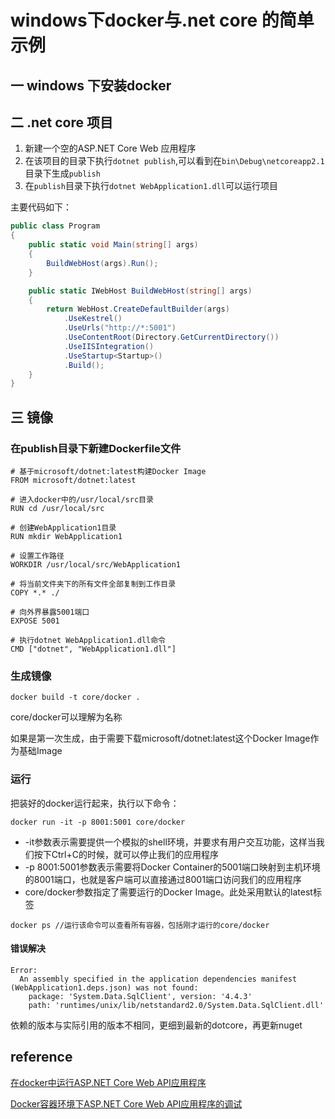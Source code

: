 # windows下docker与.net core 的简单示例

## 一 windows 下安装docker

## 二 .net core 项目

1. 新建一个空的ASP.NET Core Web 应用程序
2. 在该项目的目录下执行`dotnet publish`,可以看到在`bin\Debug\netcoreapp2.1`目录下生成`publish`
3. 在`publish`目录下执行`dotnet WebApplication1.dll`可以运行项目

主要代码如下：

```csharp
public class Program
{
    public static void Main(string[] args)
    {
        BuildWebHost(args).Run();
    }

    public static IWebHost BuildWebHost(string[] args)
    {
        return WebHost.CreateDefaultBuilder(args)
            .UseKestrel()
            .UseUrls("http://*:5001")
            .UseContentRoot(Directory.GetCurrentDirectory())
            .UseIISIntegration()
            .UseStartup<Startup>()
            .Build();
    }
}
```

## 三 镜像

### 在publish目录下新建Dockerfile文件

```
# 基于microsoft/dotnet:latest构建Docker Image
FROM microsoft/dotnet:latest
 
# 进入docker中的/usr/local/src目录
RUN cd /usr/local/src
 
# 创建WebApplication1目录
RUN mkdir WebApplication1
 
# 设置工作路径
WORKDIR /usr/local/src/WebApplication1
 
# 将当前文件夹下的所有文件全部复制到工作目录
COPY *.* ./
 
# 向外界暴露5001端口
EXPOSE 5001
 
# 执行dotnet WebApplication1.dll命令
CMD ["dotnet", "WebApplication1.dll"]
```

### 生成镜像

```
docker build -t core/docker .
```

core/docker可以理解为名称

如果是第一次生成，由于需要下载microsoft/dotnet:latest这个Docker Image作为基础Image

### 运行

把装好的docker运行起来，执行以下命令：

```
docker run -it -p 8001:5001 core/docker
```

- -it参数表示需要提供一个模拟的shell环境，并要求有用户交互功能，这样当我们按下Ctrl+C的时候，就可以停止我们的应用程序
- -p 8001:5001参数表示需要将Docker Container的5001端口映射到主机环境的8001端口，也就是客户端可以直接通过8001端口访问我们的应用程序
- core/docker参数指定了需要运行的Docker Image。此处采用默认的latest标签

```
docker ps //运行该命令可以查看所有容器，包括刚才运行的core/docker
```


#### 错误解决

```
Error:
  An assembly specified in the application dependencies manifest (WebApplication1.deps.json) was not found:
    package: 'System.Data.SqlClient', version: '4.4.3'
    path: 'runtimes/unix/lib/netstandard2.0/System.Data.SqlClient.dll'
```
依赖的版本与实际引用的版本不相同，更细到最新的dotcore，再更新nuget

## reference

[在docker中运行ASP.NET Core Web API应用程序](http://www.cnblogs.com/daxnet/p/5782019.html)

[Docker容器环境下ASP.NET Core Web API应用程序的调试](http://www.cnblogs.com/daxnet/p/5793479.html)